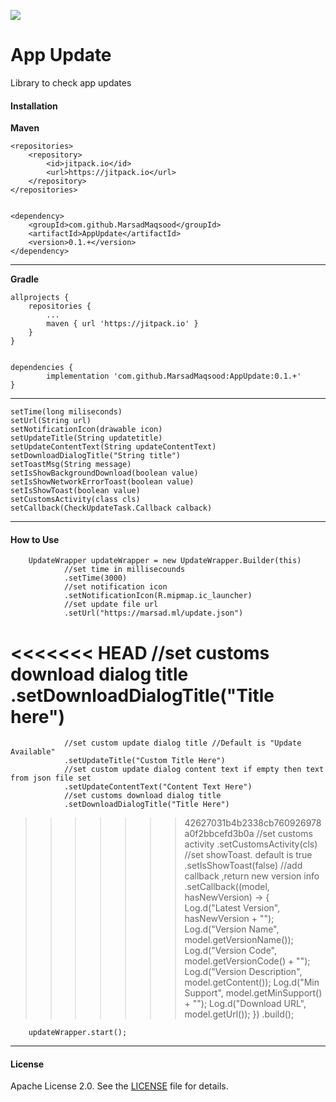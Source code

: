 
[![](https://jitpack.io/v/MarsadMaqsood/AppUpdate.svg)](https://jitpack.io/#MarsadMaqsood/AppUpdate)


App Update
===================
Library to check app updates

#### Installation

**Maven**


	<repositories>
		<repository>
		    <id>jitpack.io</id>
		    <url>https://jitpack.io</url>
		</repository>
	</repositories>
	
	
	<dependency>
	    <groupId>com.github.MarsadMaqsood</groupId>
	    <artifactId>AppUpdate</artifactId>
	    <version>0.1.+</version>
	</dependency>
	
-------

**Gradle**

	allprojects {
		repositories {
			...
			maven { url 'https://jitpack.io' }
		}
	}
	
	
	dependencies {
	        implementation 'com.github.MarsadMaqsood:AppUpdate:0.1.+'
	}
	
-------

    setTime(long miliseconds)
    setUrl(String url)
    setNotificationIcon(drawable icon)
    setUpdateTitle(String updatetitle)
    setUpdateContentText(String updateContentText)
    setDownloadDialogTitle("String title")
    setToastMsg(String message)
    setIsShowBackgroundDownload(boolean value)
    setIsShowNetworkErrorToast(boolean value)
    setIsShowToast(boolean value)
    setCustomsActivity(class cls)
    setCallback(CheckUpdateTask.Callback calback)

-------
	
#### How to Use

        UpdateWrapper updateWrapper = new UpdateWrapper.Builder(this)
                //set time in millisecounds
                .setTime(3000)
                //set notification icon
                .setNotificationIcon(R.mipmap.ic_launcher)
                //set update file url
                .setUrl("https://marsad.ml/update.json")
<<<<<<< HEAD
                //set customs download dialog title
                .setDownloadDialogTitle("Title here")
=======
                //set custom update dialog title //Default is "Update Available"
                .setUpdateTitle("Custom Title Here")
                //set custom update dialog content text if empty then text from json file set
                .setUpdateContentText("Content Text Here")
                //set customs download dialog title
                .setDownloadDialogTitle("Title Here")
>>>>>>> 42627031b4b2338cb760926978a0f2bbcefd3b0a
                //set customs activity
                .setCustomsActivity(cls)
                //set showToast. default is true
                .setIsShowToast(false)
                //add callback ,return new version info
                .setCallback((model, hasNewVersion) -> {
                    Log.d("Latest Version", hasNewVersion + "");
                    Log.d("Version Name", model.getVersionName());
                    Log.d("Version Code", model.getVersionCode() + "");
                    Log.d("Version Description", model.getContent());
                    Log.d("Min Support", model.getMinSupport() + "");
                    Log.d("Download URL", model.getUrl());
                })
                .build();

        updateWrapper.start();
        
-------

#### License

Apache License 2.0. See the [LICENSE](https://github.com/MarsadMaqsood/AppUpdate/blob/master/LICENSE) file for details.
